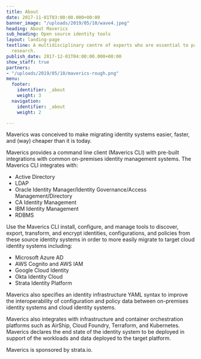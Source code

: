 ```yaml
---
title: About
date: 2017-11-01T03:00:00.000+00:00
banner_image: "/uploads/2019/05/10/wave4.jpeg"
heading: About Maverics
sub_heading: Open source identity tools
layout: landing-page
textline: A multidisciplinary centre of experts who are essential to patient-oriented
  research.
publish_date: 2017-12-01T04:00:00.000+00:00
show_staff: true
partners:
- "/uploads/2019/05/10/maverics-rough.png"
menu:
  footer:
    identifier: _about
    weight: 3
  navigation:
    identifier: _about
    weight: 2

---
```

Maverics was conceived to make migrating identity systems easier, faster, and (way) cheaper than it is today.

Maverics provides a command line client (Maverics CLI) with pre-built integrations with common on-premises identity management systems. The Maverics CLI integrates with:

* Active Directory
* LDAP
* Oracle Identity Manager/Identity Governance/Access Management/Directory
* CA Identity Management
* IBM Identity Management
* RDBMS

Use the Maverics CLI install, configure, and manage tools to discover, export, transform, and encrypt identities, configurations, and policies from these source identity systems in order to more easily migrate to target cloud identity systems including:

* Microsoft Azure AD
* AWS Cognito and AWS IAM
* Google Cloud Identity
* Okta Identity Cloud
* Strata Identity Platform

Maverics also specifies an identity infrastructure YAML syntax to improve the interoperability of configuration and policy data between on-premises identity systems and cloud identity systems.

Maverics also integrates with infrastructure and container orchestration platforms such as AirShip, Cloud Foundry, Terraform, and Kubernetes. Maverics declares the end state of the identity system to be deployed in support of the workloads and data deployed to the target platform.

Maverics is sponsored by strata.io.